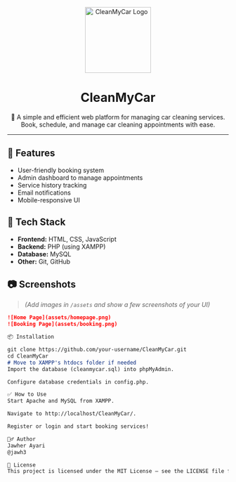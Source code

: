 <p align="center">
  <img src="assets/logo.png" alt="CleanMyCar Logo" width="150"/>
</p>

<h1 align="center">CleanMyCar</h1>

<p align="center">
  🚗 A simple and efficient web platform for managing car cleaning services. <br/>
  Book, schedule, and manage car cleaning appointments with ease.
</p>

---

## 🧼 Features

- User-friendly booking system
- Admin dashboard to manage appointments
- Service history tracking
- Email notifications
- Mobile-responsive UI

## 🚀 Tech Stack

- **Frontend:** HTML, CSS, JavaScript
- **Backend:** PHP (using XAMPP)
- **Database:** MySQL
- **Other:** Git, GitHub

## 📷 Screenshots

> *(Add images in `/assets` and show a few screenshots of your UI)*

```markdown
![Home Page](assets/homepage.png)
![Booking Page](assets/booking.png)

📦 Installation

git clone https://github.com/your-username/CleanMyCar.git
cd CleanMyCar
# Move to XAMPP's htdocs folder if needed
Import the database (cleanmycar.sql) into phpMyAdmin.

Configure database credentials in config.php.

✅ How to Use
Start Apache and MySQL from XAMPP.

Navigate to http://localhost/CleanMyCar/.

Register or login and start booking services!

🙋‍♂️ Author
Jawher Ayari
@jawh3

📄 License
This project is licensed under the MIT License — see the LICENSE file for details.